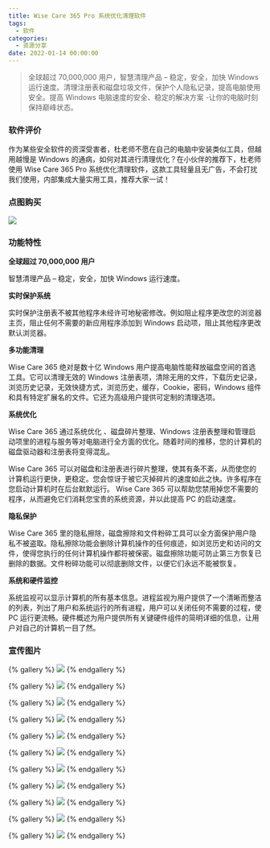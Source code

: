 ```yaml
---
title: Wise Care 365 Pro 系统优化清理软件
tags:
  - 软件
categories:
  - 资源分享
date: 2022-01-14 00:00:00
---
```


> 全球超过 70,000,000 用户，智慧清理产品 – 稳定，安全，加快 Windows 运行速度。清理注册表和磁盘垃圾文件，保护个人隐私记录，提高电脑使用安全。提高 Windows 电脑速度的安全、稳定的解决方案 -让你的电脑时刻保持巅峰状态。

<!-- more -->

### 软件评价

作为某些安全软件的资深受害者，杜老师不愿在自己的电脑中安装类似工具，但越用越慢是 Windows 的通病，如何对其进行清理优化？在小伙伴的推荐下，杜老师使用 Wise Care 365 Pro 系统优化清理软件，这款工具轻量且无广告，不会打扰我们使用，内部集成大量实用工具，推荐大家一试！

### 点图购买

[![](https://cdn.dusays.com/2022/01/423-1.png)](https://r-g.io/F0kjeQ)

### 功能特性

**全球超过 70,000,000 用户**

智慧清理产品 – 稳定，安全，加快 Windows 运行速度。

**实时保护系统**

实时保护注册表不被其他程序未经许可地秘密修改。例如阻止程序更改您的浏览器主页，阻止任何不需要的新应用程序添加到 Windows 启动项，阻止其他程序更改默认浏览器。

**多功能清理**

Wise Care 365 绝对是数十亿 Windows 用户提高电脑性能释放磁盘空间的首选工具。它可以清理无效的 Windows 注册表项，清除无用的文件，下载历史记录，浏览历史记录，无效快捷方式，浏览历史，缓存，Cookie，密码，Windows 组件和具有特定扩展名的文件。它还为高级用户提供可定制的清理选项。

**系统优化**

Wise Care 365 通过系统优化 、磁盘碎片整理、Windows 注册表整理和管理启动项里的进程与服务等对电脑进行全方面的优化。随着时间的推移，您的计算机的磁盘驱动器和注册表将变得混乱。

Wise Care 365 可以对磁盘和注册表进行碎片整理，使其有条不紊，从而使您的计算机运行更快，更稳定。您会惊讶于被它灭掉碎片的速度如此之快。许多程序在您启动计算机时在后台默默运行。 Wise Care 365 可以帮助您禁用掉您不需要的程序，从而避免它们消耗您宝贵的系统资源，并以此提高 PC 的启动速度。

**隐私保护**

Wise Care 365 里的隐私擦除，磁盘擦除和文件粉碎工具可以全方面保护用户隐私不被盗取。隐私擦除功能会删除计算机操作的任何痕迹，如浏览历史和访问的文件，使得您执行的任何计算机操作都将被保密。磁盘擦除功能可防止第三方恢复已删除的数据。文件粉碎功能可以彻底删除文件，以便它们永远不能被恢复。

**系统和硬件监控**

系统监视可以显示计算机的所有基本信息。进程监视为用户提供了一个清晰而整洁的列表，列出了用户和系统运行的所有进程，用户可以关闭任何不需要的过程，使 PC 运行更流畅。硬件概述为用户提供所有关键硬件组件的简明详细的信息，让用户对自己的计算机一目了然。

### 宣传图片

{% gallery %}
![](https://cdn.dusays.com/2022/01/423-2.png)
{% endgallery %}

{% gallery %}
![](https://cdn.dusays.com/2022/01/423-3.png)
{% endgallery %}

{% gallery %}
![](https://cdn.dusays.com/2022/01/423-4.png)
{% endgallery %}

{% gallery %}
![](https://cdn.dusays.com/2022/01/423-5.png)
{% endgallery %}

{% gallery %}
![](https://cdn.dusays.com/2022/01/423-6.png)
{% endgallery %}

{% gallery %}
![](https://cdn.dusays.com/2022/01/423-7.png)
{% endgallery %}

{% gallery %}
![](https://cdn.dusays.com/2022/01/423-8.png)
{% endgallery %}

{% gallery %}
![](https://cdn.dusays.com/2022/01/423-9.png)
{% endgallery %}

{% gallery %}
![](https://cdn.dusays.com/2022/01/423-10.png)
{% endgallery %}

{% gallery %}
![](https://cdn.dusays.com/2022/01/423-11.png)
{% endgallery %}

{% gallery %}
![](https://cdn.dusays.com/2022/01/423-12.png)
{% endgallery %}
